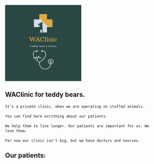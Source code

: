 <img src="WAClinic.png" width="250">

## WAClinic for teddy bears.

```
It's a private clinic, when we are operating on stuffed animals.

You can find here evrithing about our patients.

We help them to live longer. Our patients are important for us. We love them.

For now our clinic isn't big, but we have docturs and nourses.
```

## Our patients:
